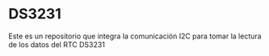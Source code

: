 # DS3231
Este es un repositorio que  integra la comunicación I2C para tomar la lectura de los datos del RTC DS3231
